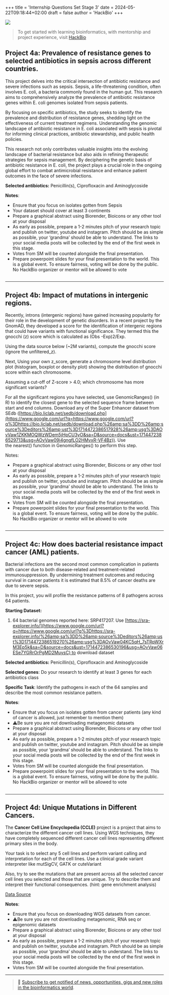 +++
title = 'Internship Questions Set Stage 3'
date = 2024-05-22T09:18:44+02:00
draft = false
author = 'HackBio'
+++

![](images/Internship.png)

> To get started with learning bioinformatics, with mentorship and project experience, visit [HackBio](https://thehackbio.com)

## **Project 4a: Prevalence of resistance genes to selected antibiotics in sepsis across different countries.**

This project delves into the critical intersection of antibiotic resistance and severe infections such as sepsis. Sepsis, a life-threatening condition, often involves E. coli, a bacteria commonly found in the human gut. This research aims to comprehensively analyze the prevalence of antibiotic resistance genes within E. coli genomes isolated from sepsis patients.

By focusing on specific antibiotics, the study seeks to identify the prevalence and distribution of resistance genes, shedding light on the effectiveness of current treatment regimens. Understanding the genomic landscape of antibiotic resistance in E. coli associated with sepsis is pivotal for informing clinical practices, antibiotic stewardship, and public health policies.

This research not only contributes valuable insights into the evolving landscape of bacterial resistance but also aids in refining therapeutic strategies for sepsis management. By deciphering the genetic basis of antibiotic resistance in E. coli, the project plays a crucial role in the ongoing global effort to combat antimicrobial resistance and enhance patient outcomes in the face of severe infections.

**Selected antibiotics:** Penicillin(s), Ciprofloxacin and Aminoglycoside

**Notes**:

- Ensure that you focus on isolates gotten from Sepsis
- Your dataset should cover at least 3 continents
- Prepare a graphical abstract using Biorender, Bioicons or any other tool at your disposal
- As early as possible, prepare a 1-2 minutes pitch of your research topic and publish on twitter, youtube and instagram. Pitch should be as simple as possible, your ‘grandma’ should be able to understand. The links to your social media posts will be collected by the end of the first week in this stage.
- Votes from SM will be counted alongside the final presentation.
- Prepare powerpoint slides for your final presentation to the world. This is a global event. To ensure fairness, voting will be done by the public. No HackBio organizer or mentor will be allowed to vote

## 

---

## **Project 4b: Impact of mutations in intergenic regions.**

Recently, introns (intergenic regions) have gained increasing popularity for their role in the development of genetic disorders. In a recent project by the GnomAD, they developed a score for the identification of intergenic regions that could have variants with functional significance. They termed this the gnocchi (z) score which is calculated as (Obs -Exp)2/Exp.

Using the data source below (~2M variants), compute the gnocchi score (ignore the unfiltered_z).

Next, Using your own z_score, generate a chromosome level distribution plot (histogram, boxplot or density plot) showing the distribution of gnocchi score within each chromosome.

Assuming a cut-off of Z-score > 4.0; which chromosome has more significant variants?

For all the significant regions you have selected, use GenomicRanges() (in R) to identify the closest gene to the selected sequence frame between start and end columns. Download any of the Super Enhancer dataset from SEdb ([https://bio.liclab.net/sedb/download.php](https://www.google.com/url?q=https://www.google.com/url?q%3Dhttps://bio.liclab.net/sedb/download.php%26amp;sa%3DD%26amp;source%3Deditors%26amp;ust%3D1714472386517928%26amp;usg%3DAOvVaw1ZKKMOQWzWDem5jHpCU3yO&sa=D&source=docs&ust=1714472386529713&usg=AOvVaw09i4gngfLO2HMvxR-VF4Bz)). Use the nearest() function in GenomicRanges() to perform this step.

Notes:

- Prepare a graphical abstract using Biorender, Bioicons or any other tool at your disposal
- As early as possible, prepare a 1-2 minutes pitch of your research topic and publish on twitter, youtube and instagram. Pitch should be as simple as possible, your ‘grandma’ should be able to understand. The links to your social media posts will be collected by the end of the first week in this stage.
- Votes from SM will be counted alongside the final presentation.
- Prepare powerpoint slides for your final presentation to the world. This is a global event. To ensure fairness, voting will be done by the public. No HackBio organizer or mentor will be allowed to vote

## 

## 

---

## **Project 4c: How does bacterial resistance impact cancer (AML) patients.**

Bacterial infections are the second most common complication in patients with cancer due to both disease-related and treatment-related immunosuppression. By undermining treatment outcomes and reducing survival in cancer patients it is estimated that 8.5% of cancer deaths are due to severe sepsis.

In this project, you will profile the resistance patterns of 8 pathogens across 64 patients.

**Starting Dataset:**

1. 64 bacterial genomes reported here: SRP417207. Use [https://sra-explorer.info/](https://www.google.com/url?q=https://www.google.com/url?q%3Dhttps://sra-explorer.info/%26amp;sa%3DD%26amp;source%3Deditors%26amp;ust%3D1714472386519270%26amp;usg%3DAOvVaw04KC5qH_7sTRpWXrM3Ep5k&sa=D&source=docs&ust=1714472386530196&usg=AOvVaw06ESe7YGRrOrPgMD2MuysC) to download dataset

**Selected antibiotics:** Penicillin(s), Ciprofloxacin and Aminoglycoside

**Selected genes**: Do your research to identify at least 3 genes for each antibiotics class

**Specific Task**: Identify the pathogens in each of the 64 samples and describe the most common resistance pattern.

**Notes**:

- Ensure that you focus on isolates gotten from cancer patients (any kind of cancer is allowed, just remember to mention them)
- ⚠️Be sure you are not downloading metagenomic datasets
- Prepare a graphical abstract using Biorender, Bioicons or any other tool at your disposal
- As early as possible, prepare a 1-2 minutes pitch of your research topic and publish on twitter, youtube and instagram. Pitch should be as simple as possible, your ‘grandma’ should be able to understand. The links to your social media posts will be collected by the end of the first week in this stage.
- Votes from SM will be counted alongside the final presentation.
- Prepare powerpoint slides for your final presentation to the world. This is a global event. To ensure fairness, voting will be done by the public. No HackBio organizer or mentor will be allowed to vote

## 

---

## **Project 4d: Unique Mutations in Different Cancers.**

The **Cancer Cell Line Encyclopedia (CCLE)** project is a project that aims to characterize the different cancer cell lines. Using WGS techniques, they have completely sequenced different cancer cell lines representing different primary sites in the body.

Your task is to select any 5 cell lines and perform variant calling and interpretation for each of the cell lines. Use a clinical grade variant interpreter like mutSigCV, GATK or cuteVariant

Also, try to see the mutations that are present across all the selected cancer cell lines you selected and those that are unique. Try to describe them and interpret their functional consequences. (hint: gene enrichment analysis)

[Data Source](https://www.google.com/url?q=https://www.google.com/url?q%3Dhttps://www.ncbi.nlm.nih.gov/sra?linkname%253Dbioproject_sra_all%2526from_uid%253D523380%26amp;sa%3DD%26amp;source%3Deditors%26amp;ust%3D1714472386521147%26amp;usg%3DAOvVaw1Hm2WFnckXITu2QyNa1FVw&sa=D&source=docs&ust=1714472386530824&usg=AOvVaw1iLhQQwR-1xPY4teTyku_6)

**Notes**:

- Ensure that you focus on downloading WGS datasets from cancer.
- ⚠️Be sure you are not downloading metagenomic, RNA seq or epigenomic datasets
- Prepare a graphical abstract using Biorender, Bioicons or any other tool at your disposal
- As early as possible, prepare a 1-2 minutes pitch of your research topic and publish on twitter, youtube and instagram. Pitch should be as simple as possible, your ‘grandma’ should be able to understand. The links to your social media posts will be collected by the end of the first week in this stage.
- Votes from SM will be counted alongside the final presentation.

---
> 🍿 [Subscribe to get notified of news, opportunities, gigs and new roles in the bioinformatics world](https://forms.gle/foGNDfPUQgi3QmSf7).
